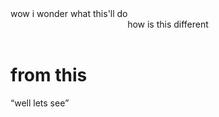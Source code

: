 <main>
  wow i wonder what this'll do

  <header>
    how is this different
  </header>

  <h1>
    from this
  </h1>
  <q>well lets see</q>
  
</main>

